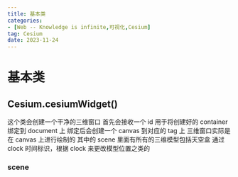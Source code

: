 ```yaml
---
title: 基本类
categories: 
- [Web -- Knowledge is infinite,可视化,Cesium]
tag: Cesium
date: 2023-11-24
---
```

# 基本类
## Cesium.cesiumWidget()
这个类会创建一个干净的三维窗口
首先会接收一个 id 用于将创建好的 container 绑定到 document 上
绑定后会创建一个 canvas 到对应的 tag 上
三维窗口实际是在 canvas 上进行绘制的
其中的 scene 里面有所有的三维模型包括天空盒
通过 clock 时间标识，根据 clock 来更改模型位置之类的
### scene
 





